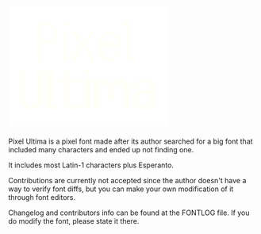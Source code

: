 ![Pixel Ultima Logo](https://github.com/DeeJayLSP/pixel-ultima-font/raw/main/logo/logo-preview.png)
-----------------------------------------------------------

Pixel Ultima is a pixel font made after its author searched for a big font that included many characters and ended up not finding one.

It includes most Latin-1 characters plus Esperanto.

Contributions are currently not accepted since the author doesn't have a way to verify font diffs, but you can make your own modification of it through font editors.

Changelog and contributors info can be found at the FONTLOG file. If you do modify the font, please state it there. 
